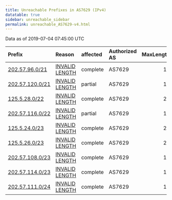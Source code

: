 ```yaml
---
title: Unreachable Prefixes in AS7629 (IPv4)
datatable: true
sidebar: unreachable_sidebar
permalink: unreachable_AS7629-v4.html
---
```


Data as of 2019-07-04 07:45:00 UTC


<div class="datatable-begin"></div>

| Prefix                                                   | Reason                                                                                                   | affected   | Authorized AS   |   MaxLength | Anchor                                       |   unreachable /24s |
|:---------------------------------------------------------|:---------------------------------------------------------------------------------------------------------|:-----------|:----------------|------------:|:---------------------------------------------|-------------------:|
| [202.57.96.0/21](https://stat.ripe.net/202.57.96.0/21)   | [INVALID LENGTH](https://rpki-validator.ripe.net/announcement-preview?asn=AS7629&prefix=202.57.96.0/21)  | complete   | AS7629          |          19 | [APNIC](unreachable_APNIC_RPKI_Root-v4.html) |                  8 |
| [202.57.120.0/21](https://stat.ripe.net/202.57.120.0/21) | [INVALID LENGTH](https://rpki-validator.ripe.net/announcement-preview?asn=AS7629&prefix=202.57.120.0/21) | partial    | AS7629          |          19 | [APNIC](unreachable_APNIC_RPKI_Root-v4.html) |                  8 |
| [125.5.28.0/22](https://stat.ripe.net/125.5.28.0/22)     | [INVALID LENGTH](https://rpki-validator.ripe.net/announcement-preview?asn=AS7629&prefix=125.5.28.0/22)   | complete   | AS7629          |          21 | [APNIC](unreachable_APNIC_RPKI_Root-v4.html) |                  4 |
| [202.57.116.0/22](https://stat.ripe.net/202.57.116.0/22) | [INVALID LENGTH](https://rpki-validator.ripe.net/announcement-preview?asn=AS7629&prefix=202.57.116.0/22) | partial    | AS7629          |          19 | [APNIC](unreachable_APNIC_RPKI_Root-v4.html) |                  4 |
| [125.5.24.0/23](https://stat.ripe.net/125.5.24.0/23)     | [INVALID LENGTH](https://rpki-validator.ripe.net/announcement-preview?asn=AS7629&prefix=125.5.24.0/23)   | complete   | AS7629          |          21 | [APNIC](unreachable_APNIC_RPKI_Root-v4.html) |                  2 |
| [125.5.26.0/23](https://stat.ripe.net/125.5.26.0/23)     | [INVALID LENGTH](https://rpki-validator.ripe.net/announcement-preview?asn=AS7629&prefix=125.5.26.0/23)   | complete   | AS7629          |          21 | [APNIC](unreachable_APNIC_RPKI_Root-v4.html) |                  2 |
| [202.57.108.0/23](https://stat.ripe.net/202.57.108.0/23) | [INVALID LENGTH](https://rpki-validator.ripe.net/announcement-preview?asn=AS7629&prefix=202.57.108.0/23) | complete   | AS7629          |          19 | [APNIC](unreachable_APNIC_RPKI_Root-v4.html) |                  2 |
| [202.57.114.0/23](https://stat.ripe.net/202.57.114.0/23) | [INVALID LENGTH](https://rpki-validator.ripe.net/announcement-preview?asn=AS7629&prefix=202.57.114.0/23) | complete   | AS7629          |          19 | [APNIC](unreachable_APNIC_RPKI_Root-v4.html) |                  2 |
| [202.57.111.0/24](https://stat.ripe.net/202.57.111.0/24) | [INVALID LENGTH](https://rpki-validator.ripe.net/announcement-preview?asn=AS7629&prefix=202.57.111.0/24) | complete   | AS7629          |          19 | [APNIC](unreachable_APNIC_RPKI_Root-v4.html) |                  1 |

<div class="datatable-end"></div>
